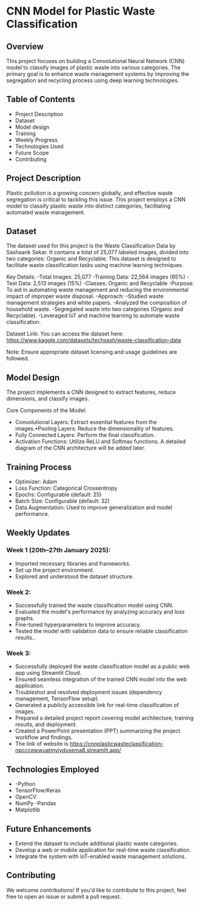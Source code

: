# CNN Model for Plastic Waste Classification
## Overview
This project focuses on building a Convolutional Neural Network (CNN) model to classify images of plastic waste into various categories. The primary goal is to enhance waste management systems by improving the segregation and recycling process using deep learning technologies.

## Table of Contents
- Project Description
- Dataset
- Model design
- Training
- Weekly Progress
- Technologies Used
- Future Scope
- Contributing


## Project Description
Plastic pollution is a growing concern globally, and effective waste segregation is critical to tackling this issue. This project employs a CNN model to classify plastic waste into distinct categories, facilitating automated waste management.

## Dataset
The dataset used for this project is the Waste Classification Data by Sashaank Sekar. It contains a total of 25,077 labeled images, divided into two categories: Organic and Recyclable. This dataset is designed to facilitate waste classification tasks using machine learning techniques.

Key Details:
-Total Images: 25,077
-Training Data: 22,564 images (85%)
-Test Data: 2,513 images (15%)
-Classes: Organic and Recyclable
-Purpose: To aid in automating waste management and reducing the environmental impact of improper waste disposal.
-Approach:
-Studied waste management strategies and white papers.
-Analyzed the composition of household waste.
-Segregated waste into two categories (Organic and Recyclable).
-Leveraged IoT and machine learning to automate waste classification.

Dataset Link:
You can access the dataset here: https://www.kaggle.com/datasets/techsash/waste-classification-data

Note: Ensure appropriate dataset licensing and usage guidelines are followed.

## Model Design
The project implements a CNN designed to extract features, reduce dimensions, and classify images.

Core Components of the Model:
- Convolutional Layers: Extract essential features from the images.•Pooling Layers: Reduce the dimensionality of features.
- Fully Connected Layers: Perform the final classification.
- Activation Functions: Utilize ReLU and Softmax functions.
A detailed diagram of the CNN architecture will be added later.

## Training Process
- Optimizer: Adam
- Loss Function: Categorical Crossentropy
- Epochs: Configurable (default: 25)
- Batch Size: Configurable (default: 32)
- Data Augmentation: Used to improve generalization and model performance.

## Weekly Updates
### Week 1 (20th–27th January 2025):
- Imported necessary libraries and frameworks.
- Set up the project environment.
- Explored and understood the dataset structure.

### Week 2:
- Successfully trained the waste classification model using CNN.
- Evaluated the model's performance by analyzing accuracy and loss graphs.
- Fine-tuned hyperparameters to improve accuracy.
- Tested the model with validation data to ensure reliable classification results..

### Week 3:
- Successfully deployed the waste classification model as a public web app using Streamlit Cloud.
- Ensured seamless integration of the trained CNN model into the web application.
- Troubleshot and resolved deployment issues (dependency management, TensorFlow setup).
- Generated a publicly accessible link for real-time classification of images.
- Prepared a detailed project report covering model architecture, training results, and deployment.
- Created a PowerPoint presentation (PPT) summarizing the project workflow and findings.
- The link of website is https://cnnplasticwasteclassification-npcccewwuatmyjyduxema8.streamlit.app/

## Technologies Employed
- -Python
- TensorFlow/Keras
- OpenCV
- NumPy
-Pandas
- Matplotlib


## Future Enhancements
- Extend the dataset to include additional plastic waste categories.
- Develop a web or mobile application for real-time waste classification.
- Integrate the system with IoT-enabled waste management solutions.

## Contributing
We welcome contributions! If you'd like to contribute to this project, feel free to open an issue or submit a pull request.






